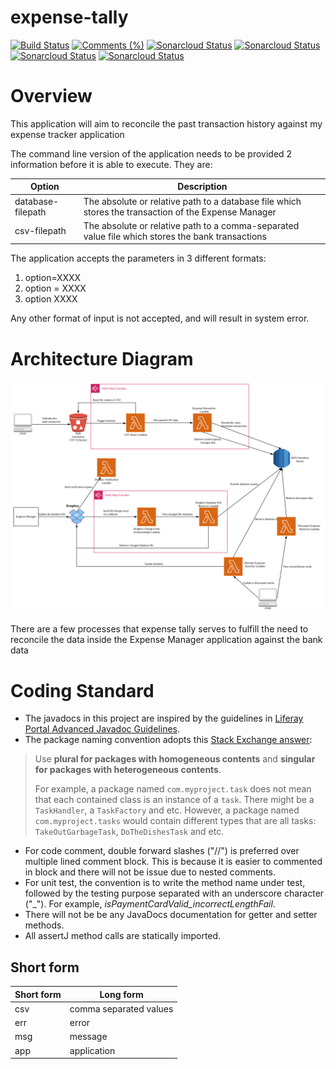 # expense-tally #
[![Build Status](https://travis-ci.com/francis-pang/expense-tally.svg?branch=master)](https://travis-ci.com/francis-pang/expense-tally)
[![Comments (%)](https://sonarcloud.io/api/project_badges/measure?project=boyshawn_expense-tally&metric=security_rating)](https://sonarcloud.io/dashboard?id=boyshawn_expense-tally)
[![Sonarcloud Status](https://sonarcloud.io/api/project_badges/measure?project=boyshawn_expense-tally&metric=reliability_rating)](https://sonarcloud.io/dashboard?id=boyshawn_expense-tally)
[![Sonarcloud Status](https://sonarcloud.io/api/project_badges/measure?project=boyshawn_expense-tally&metric=vulnerabilities)](https://sonarcloud.io/dashboard?id=boyshawn_expense-tally)
[![Sonarcloud Status](https://sonarcloud.io/api/project_badges/measure?project=boyshawn_expense-tally&metric=coverage)](https://sonarcloud.io/dashboard?id=boyshawn_expense-tally)
[![Sonarcloud Status](https://sonarcloud.io/api/project_badges/measure?project=boyshawn_expense-tally&metric=sqale_rating)](https://sonarcloud.io/dashboard?id=boyshawn_expense-tally)

# Overview #
This application will aim to reconcile the past transaction history against my expense tracker application

The command line version of the application needs to be provided 2 information before it is able to execute. They are:

| Option             | Description |
|--------------------|-------------|
|  database-filepath | The absolute or relative path to a database file which stores the transaction of the Expense Manager |
| csv-filepath       | The absolute or relative path to a comma-separated value file which stores the bank transactions |

The application accepts the parameters in 3 different formats:
1. option=XXXX
2. option = XXXX
3. option XXXX

Any other format of input is not accepted, and will result in system error. 

# Architecture Diagram #
![Expense Tally Architecture Diagram](docs/architecture-diagram.svg)

There are a few processes that expense tally serves to fulfill the need to reconcile the data inside the Expense Manager application against the bank data

# Coding Standard #
* The javadocs in this project are inspired by the guidelines in 
  [Liferay Portal Advanced Javadoc Guidelines](https://github.com/liferay/liferay-portal/blob/master/readme/ADVANCED_JAVADOC_GUIDELINES.markdown).
* The package naming convention adopts this 
  [Stack Exchange answer](https://softwareengineering.stackexchange.com/a/75929/88556):
> Use **plural for packages with homogeneous contents** and **singular for packages with heterogeneous contents**.
>
> For example, a package named `com.myproject.task` does not mean that each contained class is an instance of a `task`. 
> There might be a `TaskHandler`, a `TaskFactory` and etc. However, a package named `com.myproject.tasks` would contain
> different types that are all tasks: `TakeOutGarbageTask`, `DoTheDishesTask` and etc.
* For code comment, double forward slashes ("//") is preferred over multiple lined comment block. This is because it is 
  easier to commented in block and there will not be issue due to nested comments.
* For unit test, the convention is to write the method name under test, followed by the testing purpose separated with 
  an underscore character ("_"). For example, *isPaymentCardValid_incorrectLengthFail*.
* There will not be be any JavaDocs documentation for getter and setter methods.
* All assertJ method calls are statically imported.

## Short form ##

| Short form | Long form |
|------------|-----------|
| csv        | comma separated values |
| err        | error |
| msg        | message | 
| app        | application |
